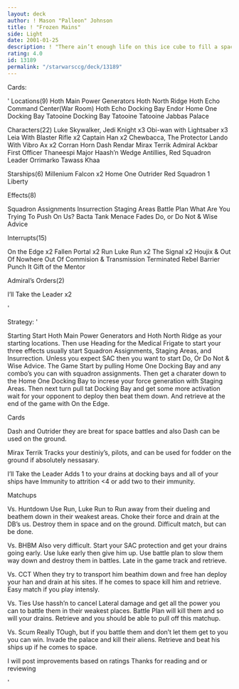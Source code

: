 ```yaml
---
layout: deck
author: ! Mason "Palleon" Johnson
title: ! "Frozen Mains"
side: Light
date: 2001-01-25
description: ! "There ain’t enough life on this ice cube to fill a space cruiser."
rating: 4.0
id: 13189
permalink: "/starwarsccg/deck/13189"
---
```

Cards: 

'
Locations(9)
Hoth Main Power Generators
Hoth North Ridge
Hoth Echo Command Center(War Room)
Hoth Echo Docking Bay
Endor
Home One Docking Bay
Tatooine Docking Bay
Tatooine
Tatooine Jabbas Palace

Characters(22)
Luke Skywalker, Jedi Knight x3
Obi-wan with Lightsaber x3
Leia With Blaster Rifle x2
Captain Han x2
Chewbacca, The Protector
Lando With Vibro Ax x2
Corran Horn
Dash Rendar
Mirax Terrik
Admiral Ackbar
First Officer Thaneespi
Major Haash’n
Wedge Antillies, Red Squadron Leader
Orrimarko
Tawass Khaa

Starships(6)
Millenium Falcon x2
Home One
Outrider
Red Squadron 1
Liberty

Effects(8)

Squadron Assignments
Insurrection
Staging Areas
Battle Plan
What Are You Trying To Push On Us?
Bacta Tank
Menace Fades
Do, or Do Not & Wise Advice

Interrupts(15)

On the Edge x2
Fallen Portal x2
Run Luke Run x2
The Signal x2
Houjix & Out Of Nowhere
Out Of Commision & Transmission Terminated
Rebel Barrier
Punch It
Gift of the Mentor

Admiral’s Orders(2)

I’ll Take the Leader x2

'

Strategy: '

Starting Start Hoth Main Power Generators and Hoth North Ridge as your starting locations. Then use Heading for the Medical Frigate to start your three effects usually start Squadron Assignments, Staging Areas, and Insurrection. Unless you expect SAC then you want to start Do, Or Do Not & Wise Advice. The Game Start by pulling Home One Docking Bay and any combo’s you can with squadron assignments. Then get a
charater down to the Home One Docking Bay to increse your force generation with
Staging Areas. Then next turn pull tat Docking Bay and get some more activation wait
for your opponent to deploy then beat them down. And retrieve at the end of the game
with On the Edge.

Cards

Dash and Outrider they are breat for space
battles and also
Dash can be used on the ground.

Mirax Terrik Tracks your destiniy’s, pilots, and can be used for fodder on the ground if absolutely nessasary.

I’ll Take the Leader Adds 1 to your drains at docking bays and all of your ships have Immunity to attrition <4 or add two to their immunity.

Matchups

Vs. Huntdown Use Run, Luke Run to Run away from their dueling and beathem down in their weakest areas. Choke their force and drain at the DB’s us. Destroy them in space and on the ground. Difficult match, but can be done.

Vs. BHBM Also very difficult. Start your SAC protection and get your drains going early. Use luke early then give him up. Use battle plan to slow them way down and destroy them in battles. Late in the game track and retrieve.

Vs. CCT When they try to transport him beathim down and free han deploy your han and drain at his sites. If he comes to space kill him and retrieve. Easy match if you play intensly.

Vs. Ties Use hassh’n to cancel Lateral damage and get all the power you can to battle them in their weakest places. Battle Plan will kill them and so will your drains. Retrieve and you should be able to pull off this matchup.

Vs. Scum Really TOugh, but if you battle them and don’t let them get to you you can win. Invade the palace and kill their aliens. Retrieve and beat his ships up if he comes to space.

I will post improvements based on ratings
Thanks for reading and or reviewing

'
